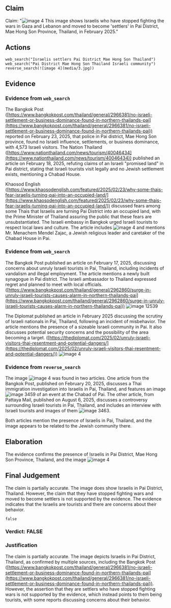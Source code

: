 ## Claim
Claim: "![image 4](media/3.jpg) This image shows Israelis who have stopped fighting the wars in Gaza and Lebanon and moved to become 'settlers' in Pai District, Mae Hong Son Province, Thailand, in February 2025."

## Actions
```
web_search("Israelis settlers Pai District Mae Hong Son Thailand")
web_search("Pai District Mae Hong Son Thailand Israeli community")
reverse_search(![image 4](media/3.jpg))
```

## Evidence
### Evidence from `web_search`
The Bangkok Post ([https://www.bangkokpost.com/thailand/general/2966381/no-israeli-settlement-or-business-dominance-found-in-northern-thailands-pai](https://www.bangkokpost.com/thailand/general/2966381/no-israeli-settlement-or-business-dominance-found-in-northern-thailands-pai)) reported on February 23, 2025, that police in Pai district, Mae Hong Son province, found no Israeli influence, settlements, or business dominance, with 4,573 Israeli visitors. The Nation Thailand ([https://www.nationthailand.com/news/tourism/40046434](https://www.nationthailand.com/news/tourism/40046434)) published an article on February 18, 2025, refuting claims of an Israeli "promised land" in Pai district, stating that Israeli tourists visit legally and no Jewish settlement exists, mentioning a Chabad House.

Khaosod English ([https://www.khaosodenglish.com/featured/2025/02/23/why-some-thais-fear-israelis-turning-pai-into-an-occupied-land/](https://www.khaosodenglish.com/featured/2025/02/23/why-some-thais-fear-israelis-turning-pai-into-an-occupied-land/)) discussed fears among some Thais that Israelis are turning Pai District into an occupied land, with the Prime Minister of Thailand assuring the public that these fears are unsubstantiated. The Israeli embassy in Bangkok urged Israeli tourists to respect local laws and culture. The article includes ![image 4](media/3.jpg) and mentions Mr. Menachem Mendel Zajac, a Jewish religious leader and caretaker of the Chabad House in Pai.


### Evidence from `web_search`
The Bangkok Post published an article on February 17, 2025, discussing concerns about unruly Israeli tourists in Pai, Thailand, including incidents of vandalism and illegal employment. The article mentions a newly built synagogue in Pai district. The Israeli ambassador to Thailand expressed regret and planned to meet with local officials. ([https://www.bangkokpost.com/thailand/general/2962860/surge-in-unruly-israeli-tourists-causes-alarm-in-northern-thailands-pai](https://www.bangkokpost.com/thailand/general/2962860/surge-in-unruly-israeli-tourists-causes-alarm-in-northern-thailands-pai)) ![image 12539](media/2025-08-31_14-12-1756649578-331671.jpg)

The Diplomat published an article in February 2025 discussing the scrutiny of Israeli nationals in Pai, Thailand, following an incident of misbehavior. The article mentions the presence of a sizeable Israeli community in Pai. It also discusses potential security concerns and the possibility of the area becoming a target. ([https://thediplomat.com/2025/02/unruly-israeli-visitors-thai-resentment-and-potential-dangers/](https://thediplomat.com/2025/02/unruly-israeli-visitors-thai-resentment-and-potential-dangers/)) ![image 4](media/3.jpg)


### Evidence from `reverse_search`
The image ![image 4](media/3.jpg) was found in two articles. One article from the Bangkok Post, published on February 20, 2025, discusses a Thai immigration investigation into Israelis in Pai, Thailand, and features an image ![image 3459](media/2025-08-06_14-14-1754489692-450780.jpg) of an event at the Chabad of Pai. The other article, from Pattaya Mail, published on August 6, 2025, discusses a controversy surrounding Israeli tourists in Pai, Thailand, and includes an interview with Israeli tourists and images of them ![image 3463](media/2025-08-06_14-15-1754489710-322686.jpg).

Both articles mention the presence of Israelis in Pai, Thailand, and the image appears to be related to the Jewish community there.


## Elaboration
The evidence confirms the presence of Israelis in Pai District, Mae Hong Son Province, Thailand, and the image ![image 4](media/3.jpg)

## Final Judgement
The claim is partially accurate. The image does show Israelis in Pai District, Thailand. However, the claim that they have stopped fighting wars and moved to become settlers is not supported by the evidence. The evidence indicates that the Israelis are tourists and there are concerns about their behavior.

`false`

### Verdict: FALSE

### Justification
The claim is partially accurate. The image depicts Israelis in Pai District, Thailand, as confirmed by multiple sources, including the Bangkok Post ([https://www.bangkokpost.com/thailand/general/2966381/no-israeli-settlement-or-business-dominance-found-in-northern-thailands-pai](https://www.bangkokpost.com/thailand/general/2966381/no-israeli-settlement-or-business-dominance-found-in-northern-thailands-pai)). However, the assertion that they are settlers who have stopped fighting wars is not supported by the evidence, which instead points to them being tourists, with some reports discussing concerns about their behavior.
